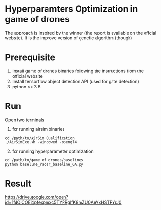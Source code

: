 # Hyperparamters Optimization in game of drones
The approach is inspired by the winner (the report is available on the offcial website). It is the improve version of genetic algorithm (though)
# Prerequisite
1) Install game of drones binaries following the instructions from the official website
2) Install tensorflow object detection API (used for gate detection)
3) python >= 3.6
# Run
Open two terminals
1) for running airsim binaries
```
cd /path/to/AirSim_Qualification
./AirSimExe.sh -windowed -opengl4
```
2) for running hyperparameter optimization
```
cd /path/to/game_of_drones/baselines
python baseline_racer_baseline_GA.py
```
# Result
https://drive.google.com/open?id=1fdOiCOEi4pfexpmxc5TYRRgIfK8mZU0AeVxHSTPYrJ0


	
